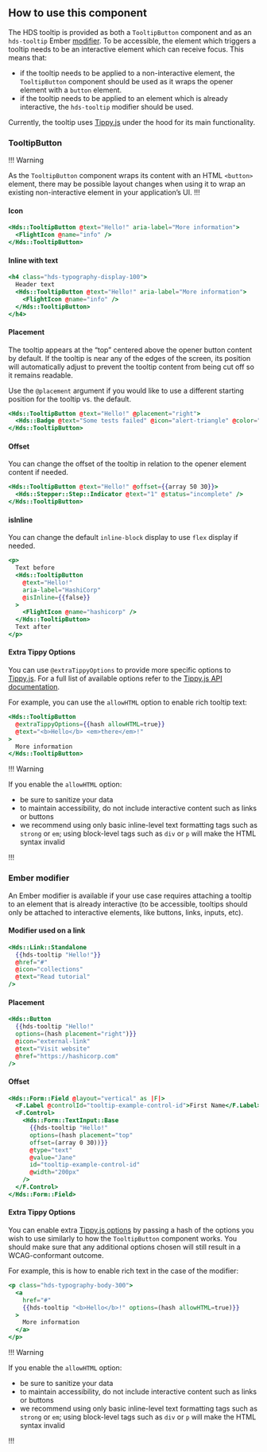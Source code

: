 ## How to use this component

The HDS tooltip is provided as both a `TooltipButton` component and as an `hds-tooltip` Ember [modifier](/components/tooltip?tab=code#ember-modifier). To be accessible, the element which triggers a tooltip needs to be an interactive element which can receive focus. This means that:

* if the tooltip needs to be applied to a non-interactive element, the `TooltipButton` component should be used as it wraps the opener element with a `button` element.
* if the tooltip needs to be applied to an element which is already interactive, the `hds-tooltip` modifier should be used.

Currently, the tooltip uses [Tippy.js](https://atomiks.github.io/tippyjs/) under the hood for its main functionality.

<!-- use the same heading order from Guidelines -->
### TooltipButton

!!! Warning

As the `TooltipButton` component wraps its content with an HTML `<button>` element, there may be possible layout changes when using it to wrap an existing non-interactive element in your application’s UI.
!!!

#### Icon
```handlebars
<Hds::TooltipButton @text="Hello!" aria-label="More information">
  <FlightIcon @name="info" />
</Hds::TooltipButton>
```

#### Inline with text
```handlebars
<h4 class="hds-typography-display-100">
  Header text
  <Hds::TooltipButton @text="Hello!" aria-label="More information">
    <FlightIcon @name="info" />
  </Hds::TooltipButton>
</h4>
```

#### Placement

The tooltip appears at the “top” centered above the opener button content by default. If the tooltip is near any of the edges of the screen, its position will automatically adjust to prevent the tooltip content from being cut off so it remains readable.

Use the `@placement` argument if you would like to use a different starting position for the tooltip vs. the default.


```handlebars
<Hds::TooltipButton @text="Hello!" @placement="right">
  <Hds::Badge @text="Some tests failed" @icon="alert-triangle" @color="warning" />
</Hds::TooltipButton>
```

#### Offset

You can change the offset of the tooltip in relation to the opener element content if needed.

```handlebars
<Hds::TooltipButton @text="Hello!" @offset={{array 50 30}}>
  <Hds::Stepper::Step::Indicator @text="1" @status="incomplete" />
</Hds::TooltipButton>
```

#### isInline

You can change the default `inline-block` display to use `flex` display if needed.

```handlebars
<p>
  Text before
  <Hds::TooltipButton 
    @text="Hello!" 
    aria-label="HashiCorp" 
    @isInline={{false}}
  >
    <FlightIcon @name="hashicorp" />
  </Hds::TooltipButton>
  Text after
</p>
```

#### Extra Tippy Options

You can use `@extraTippyOptions` to provide more specific options to [Tippy.js](https://atomiks.github.io/tippyjs/). For a full list of available options refer to the [Tippy.js API documentation](https://atomiks.github.io/tippyjs/v6/all-props/).

For example, you can use the `allowHTML` option to enable rich tooltip text:

```handlebars
<Hds::TooltipButton
  @extraTippyOptions={{hash allowHTML=true}}
  @text="<b>Hello</b> <em>there</em>!"
>
  More information
</Hds::TooltipButton>
```

!!! Warning

If you enable the `allowHTML` option:
- be sure to sanitize your data
- to maintain accessibility, do not include interactive content such as links or buttons
- we recommend using only basic inline-level text formatting tags such as `strong` or `em`; using block-level tags such as `div` or `p` will make the HTML syntax invalid

!!!

### Ember modifier

An Ember modifier is available if your use case requires attaching a tooltip to an element that is already interactive (to be accessible, tooltips should only be attached to interactive elements, like buttons, links, inputs, etc).

#### Modifier used on a link

```handlebars
<Hds::Link::Standalone 
  {{hds-tooltip "Hello!"}} 
  @href="#" 
  @icon="collections" 
  @text="Read tutorial" 
/>
```

#### Placement
```handlebars
<Hds::Button 
  {{hds-tooltip "Hello!" 
  options=(hash placement="right")}} 
  @icon="external-link" 
  @text="Visit website" 
  @href="https://hashicorp.com" 
/>
```

#### Offset
```handlebars
<Hds::Form::Field @layout="vertical" as |F|>
  <F.Label @controlId="tooltip-example-control-id">First Name</F.Label>
  <F.Control>
    <Hds::Form::TextInput::Base 
      {{hds-tooltip "Hello!" 
      options=(hash placement="top" 
      offset=(array 0 30))}} 
      @type="text" 
      @value="Jane" 
      id="tooltip-example-control-id"
      @width="200px" 
    />
  </F.Control>
</Hds::Form::Field>
```

#### Extra Tippy Options

You can enable extra [Tippy.js options](https://atomiks.github.io/tippyjs/v6/all-props/) by passing a hash of the options you wish to use similarly to how the `TooltipButton` component works. You should make sure that any additional options chosen will still result in a WCAG-conformant outcome.

For example, this is how to enable rich text in the case of the modifier:

```handlebars
<p class="hds-typography-body-300">
  <a 
    href="#" 
    {{hds-tooltip "<b>Hello</b>!" options=(hash allowHTML=true)}}
  >
    More information
  </a>
</p>
```

!!! Warning

If you enable the `allowHTML` option:
- be sure to sanitize your data
- to maintain accessibility, do not include interactive content such as links or buttons
- we recommend using only basic inline-level text formatting tags such as `strong` or `em`; using block-level tags such as `div` or `p` will make the HTML syntax invalid

!!!

